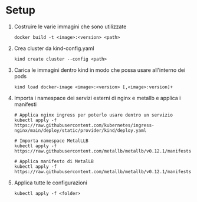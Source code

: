 # Setup

1. Costruire le varie immagini che sono utilizzate 
    
    ```shell
    docker build -t <image>:<version> <path>
    ```
2. Crea cluster da kind-config.yaml
    ```shell
    kind create cluster --config <path>
    ```
3. Carica le immagini dentro kind in modo che possa usare all'interno dei pods
    ```shell
    kind load docker-image <image>:<version> [,<image>:version]+
    ```
4. Importa i namespace dei servizi esterni di nginx e metallb e applica i manifesti 
    ```shell
    # Applica nginx ingress per poterlo usare dentro un servizio
    kubectl apply -f https://raw.githubusercontent.com/kubernetes/ingress-nginx/main/deploy/static/provider/kind/deploy.yaml

    # Importa namespace MetalLLB
    kubectl apply -f https://raw.githubusercontent.com/metallb/metallb/v0.12.1/manifests/namespace.yaml

    # Applica manifesto di MetalLB
    kubectl apply -f https://raw.githubusercontent.com/metallb/metallb/v0.12.1/manifests/metallb.yaml
    ```
5. Applica tutte le configurazioni
    ```shell
    kubectl apply -f <folder> 
    ```
